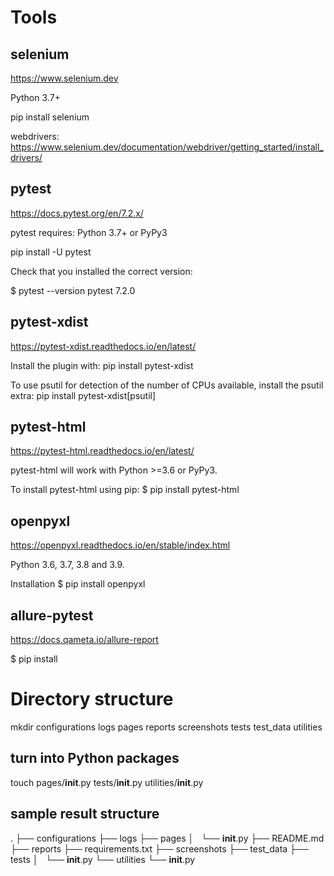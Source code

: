 # Tools

## selenium
https://www.selenium.dev

Python 3.7+

pip install selenium

webdrivers:
https://www.selenium.dev/documentation/webdriver/getting_started/install_drivers/



## pytest
https://docs.pytest.org/en/7.2.x/

pytest requires: Python 3.7+ or PyPy3

pip install -U pytest

Check that you installed the correct version:

$ pytest --version
pytest 7.2.0



## pytest-xdist
https://pytest-xdist.readthedocs.io/en/latest/

Install the plugin with:
pip install pytest-xdist

To use psutil for detection of the number of CPUs available, install the psutil extra:
pip install pytest-xdist[psutil]



## pytest-html
https://pytest-html.readthedocs.io/en/latest/

pytest-html will work with Python >=3.6 or PyPy3.

To install pytest-html using pip:
$ pip install pytest-html



## openpyxl
https://openpyxl.readthedocs.io/en/stable/index.html

Python 3.6, 3.7, 3.8 and 3.9.

Installation
$ pip install openpyxl


## allure-pytest
https://docs.qameta.io/allure-report

$ pip install


# Directory structure

mkdir configurations logs pages reports screenshots tests test_data utilities

## turn into Python packages
touch pages/__init__.py tests/__init__.py utilities/__init__.py

## sample result structure
.
├── configurations
├── logs
├── pages
│   └── __init__.py
├── README.md
├── reports
├── requirements.txt
├── screenshots
├── test_data
├── tests
│   └── __init__.py
└── utilities
    └── __init__.py
